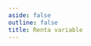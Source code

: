 ```yaml
---
aside: false
outline: false
title: Renta variable
---
```


<script setup>
import { useRoute, useData } from 'vitepress'

const route = useRoute()

const { isDark } = useData()
</script>

<OAOperation operation-id="get-finanzas-fci-renta-variable-fecha" />

<!--@include: ./parts/get-finanzas-fci-renta-variable-fecha-footer.md -->
